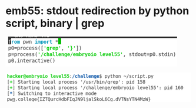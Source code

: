 # emb55: stdout redirection by python script, binary | grep

![binary to grep](<../.gitbook/assets/image (120).png>)

![](<../.gitbook/assets/image (8).png>)
